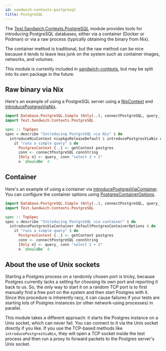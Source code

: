 ```yaml
---
id: sandwich-contexts-postgresql
title: PostgreSQL
---
```


The [Test.Sandwich.Contexts.PostgreSQL](https://hackage.haskell.org/package/sandwich-contexts/docs/Test-Sandwich-Contexts-PostgreSQL.html) module provides tools for introducing PostgreSQL databases, either via a container (Docker or Podman) or via a raw process (typically obtaining the binary from Nix).

The container method is traditional, but the raw method can be nice because it tends to leave less junk on the system such as container images, networks, and volumes.

This module is currently included in [sandwich-contexts](./sandwich-contexts), but may be split into its own package in the future.

## Raw binary via Nix

Here's an example of using a PostgreSQL server using a [NixContext](./sandwich-contexts#nix-contexts) and [introducePostgresViaNix](https://hackage.haskell.org/package/sandwich-contexts/docs/Test-Sandwich-Contexts-PostgreSQL.html#v:introducePostgresViaNix).

```haskell title="https://github.com/codedownio/sandwich/blob/master/demos/demo-postgres/app/Main.hs"
import Database.PostgreSQL.Simple (Only(..), connectPostgreSQL, query_)
import Test.Sandwich.Contexts.PostgreSQL

spec :: TopSpec
spec = describe "Introducing PostgreSQL via Nix" $ do
  introduceNixContext nixpkgsReleaseDefault $ introducePostgresViaNix defaultPostgresNixOptions $ do
    it "runs a simple query" $ do
      PostgresContext {..} <- getContext postgres
      conn <- connectPostgreSQL connString
      [Only n] <- query_ conn "select 2 + 2"
      n `shouldBe` 4
```

## Container

Here's an example of using a container via [introducePostgresViaContainer](https://hackage.haskell.org/package/sandwich-contexts/docs/Test-Sandwich-Contexts-PostgreSQL.html#v:introducePostgresViaContainer). You can configure the container options using [PostgresContainerOptions](https://hackage.haskell.org/package/sandwich-contexts/docs/Test-Sandwich-Contexts-PostgreSQL.html#t:PostgresContainerOptions).

```haskell title="https://github.com/codedownio/sandwich/blob/master/demos/demo-postgres/app/Main.hs"
import Database.PostgreSQL.Simple (Only(..), connectPostgreSQL, query_)
import Test.Sandwich.Contexts.PostgreSQL

spec :: TopSpec
spec = describe "Introducing PostgreSQL via container" $ do
  introducePostgresViaContainer defaultPostgresContainerOptions $ do
    it "runs a simple query" $ do
      PostgresContext {..} <- getContext postgres
      conn <- connectPostgreSQL connString
      [Only n] <- query_ conn "select 2 + 2"
      n `shouldBe` 4
```


## About the use of Unix sockets

Starting a Postgres process on a randomly chosen port is tricky, because Postgres currently lacks a setting for choosing its own port and reporting it back to us. So, the only way to start it on a random TCP port is to first manually find a free port on the system and then start Postgres with it. Since this procedure is inherently racy, it can cause failures if your tests are starting lots of Postgres instances (or other network-using processes) in parallel.

This module takes a different approach: it starts the Postgres instance on a Unix socket, which can never fail. You can connect to it via the Unix socket directly if you like. If you use the TCP-based methods like `introducePostgresViaNix`, they will open a TCP socket inside the test process and then run a proxy to forward packets to the Postgres server's Unix socket.
